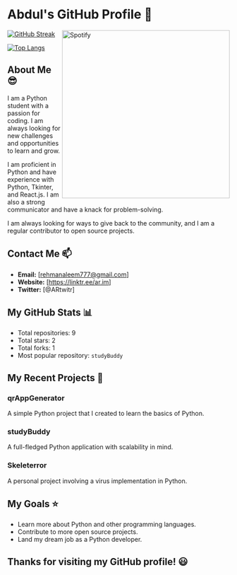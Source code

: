 # Abdul's GitHub Profile :snake:

<div>
    <a href="https://git.io/streak-stats">
        <img src="https://streak-stats.demolab.com?user=git-Abdul&theme=dark&hide_border=true&border_radius=15&date_format=j%20M%5B%20Y%5D" alt="GitHub Streak" />
    </a>
    <a href="https://spotify-github-profile.vercel.app/api/view?uid=7degdtww30he639dah83r7qmr&redirect=true">
        <img src="https://spotify-github-profile.vercel.app/api/view?uid=7degdtww30he639dah83r7qmr&cover_image=true&theme=default" alt="Spotify" align="right" height="380"/>
    </a>
</div>

[![Top Langs](https://github-readme-stats.vercel.app/api/top-langs/?username=git-Abdul&layout=compact&theme=dark&hide_border=true)](https://github.com/git-Abdul)

## About Me 😎

I am a Python student with a passion for coding. I am always looking for new challenges and opportunities to learn and grow.

I am proficient in Python and have experience with Python, Tkinter, and React.js. I am also a strong communicator and have a knack for problem-solving.

I am always looking for ways to give back to the community, and I am a regular contributor to open source projects.

## Contact Me :mailbox:

* **Email:** [rehmanaleem777@gmail.com]
* **Website:** [https://linktr.ee/ar.im]
* **Twitter:** [@ARtwitr]

## My GitHub Stats :bar_chart:

* Total repositories: 9
* Total stars: 2
* Total forks: 1
* Most popular repository: `studyBuddy`

## My Recent Projects :rocket:

### qrAppGenerator
A simple Python project that I created to learn the basics of Python.

### studyBuddy
A full-fledged Python application with scalability in mind.

### Skeleterror
A personal project involving a virus implementation in Python.

## My Goals :star:

* Learn more about Python and other programming languages.
* Contribute to more open source projects.
* Land my dream job as a Python developer.

## Thanks for visiting my GitHub profile! :smiley:

<!-- Add any additional embeds or images here -->

